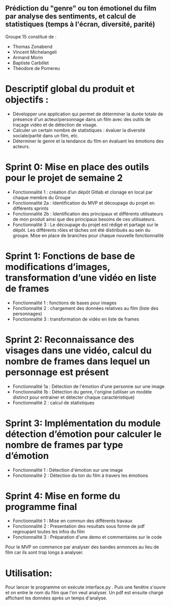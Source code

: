 ## Prédiction du "genre" ou ton émotionel du film par analyse des sentiments, et calcul de statistiques (temps à l'écran, diversité, parité)

Groupe 15 constitué de : 
- Thomas Zonabend
- Vincent Michelangeli 
- Armand Morin
- Baptiste Carbillet
- Théodore de Pomereu

# Descriptif global du produit et objectifs : 
- Développer une application qui permet de déterminer la durée totale de présence d'un acteur/personnage dans un film avec des outils de traçage vidéo et de détection de visage. 
- Calculer un certain nombre de statistiques : évaluer la diversité sociale/parité dans un film, etc.
- Déterminer le genre et la tendance du film en évaluant les émotions des acteurs. 

# Sprint 0: Mise en place des outils pour le projet de semaine 2
- Fonctionnalité 1 : création d’un dépôt Gitlab et clonage en local par chaque membre du Groupe
- Fonctionnalité 2a : Identification du MVP et découpage du projet en différents sprints
- Fonctionnalité 2b : Identification des principaux et différents utilisateurs de mon produit ainsi que des principaux besoins de ces utilisateurs.
- Fonctionnalité 3 : Le découpage du projet est rédigé et partagé sur le dépôt. Les différents rôles et tâches ont été distiribués au sein du groupe. Mise en place de branches pour chaque nouvelle fonctionnalité
# Sprint 1: Fonctions de base de modifications d’images, transformation d’une vidéo en liste de frames
- Fonctionnalité 1 : fonctions de bases pour images 
- Fonctionnalité 2 : chargement des données relatives au film (liste des personnages)
- Fonctionnalité 3 : transformation de vidéo en liste de frames
# Sprint 2: Reconnaissance des visages dans une vidéo, calcul du nombre de frames dans lequel un personnage est présent
- Fonctionnalité 1a : Détection de l'émotion d'une personne sur une image
- Fonctionnalité 1b : Détection du genre, l'origine (utiliser un modèle distinct pour entrainer et détecter chaque caractéristique)
- Fonctionnalité 2 : calcul de statistiques
# Sprint 3: Implémentation du module détection d’émotion pour calculer le nombre de frames par type d’émotion
- Fonctionnalité 1 : Détection d'émotion sur une image
- Fonctionnalité 2 : Détection du ton du film à travers les émotions
# Sprint 4: Mise en forme du programme final
- Fonctionnalité 1 : Mise en commun des différents travaux
- Fonctionnalité 2 : Presentation des resultats sous forme de pdf regroupant toutes les infos du film
- Fonctionnalité 3 : Préparation d'une demo et commentaires sur le code


Pour le MVP on commence par analyser des bandes annonces au lieu de film car ils sont trop longs à analyser. 

# Utilisation:
Pour lancer le programme on exécute interface.py . Puis une fenêtre s'ouvre et on entre le nom du film que l'on veut analyser. Un pdf est ensuite chargé affichant les données après un temps d'analyse.
